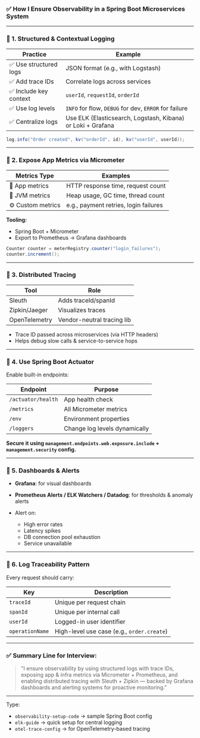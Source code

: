 ### ✅ How I Ensure Observability in a Spring Boot Microservices System

---

### 🔹 1. **Structured & Contextual Logging**

| Practice              | Example                                                     |
| --------------------- | ----------------------------------------------------------- |
| ✅ Use structured logs | JSON format (e.g., with Logstash)                           |
| ✅ Add trace IDs       | Correlate logs across services                              |
| ✅ Include key context | `userId`, `requestId`, `orderId`                            |
| ✅ Use log levels      | `INFO` for flow, `DEBUG` for dev, `ERROR` for failure       |
| ✅ Centralize logs     | Use ELK (Elasticsearch, Logstash, Kibana) or Loki + Grafana |

```java
log.info("Order created", kv("orderId", id), kv("userId", userId));
```

---

### 🔹 2. **Expose App Metrics via Micrometer**

| Metrics Type      | Examples                              |
| ----------------- | ------------------------------------- |
| 🚀 App metrics    | HTTP response time, request count     |
| 🧠 JVM metrics    | Heap usage, GC time, thread count     |
| ⚙️ Custom metrics | e.g., payment retries, login failures |

**Tooling:**

* Spring Boot + Micrometer
* Export to Prometheus → Grafana dashboards

```java
Counter counter = meterRegistry.counter("login_failures");
counter.increment();
```

---

### 🔹 3. **Distributed Tracing**

| Tool          | Role                       |
| ------------- | -------------------------- |
| Sleuth        | Adds traceId/spanId        |
| Zipkin/Jaeger | Visualizes traces          |
| OpenTelemetry | Vendor-neutral tracing lib |

* Trace ID passed across microservices (via HTTP headers)
* Helps debug slow calls & service-to-service hops

---

### 🔹 4. **Use Spring Boot Actuator**

Enable built-in endpoints:

| Endpoint           | Purpose                       |
| ------------------ | ----------------------------- |
| `/actuator/health` | App health check              |
| `/metrics`         | All Micrometer metrics        |
| `/env`             | Environment properties        |
| `/loggers`         | Change log levels dynamically |

**Secure it using `management.endpoints.web.exposure.include` + `management.security` config.**

---

### 🔹 5. **Dashboards & Alerts**

* **Grafana**: for visual dashboards
* **Prometheus Alerts / ELK Watchers / Datadog**: for thresholds & anomaly alerts
* Alert on:

  * High error rates
  * Latency spikes
  * DB connection pool exhaustion
  * Service unavailable

---

### 🔹 6. **Log Traceability Pattern**

Every request should carry:

| Key             | Description                                |
| --------------- | ------------------------------------------ |
| `traceId`       | Unique per request chain                   |
| `spanId`        | Unique per internal call                   |
| `userId`        | Logged-in user identifier                  |
| `operationName` | High-level use case (e.g., `order.create`) |

---

### ✅ Summary Line for Interview:

> "I ensure observability by using structured logs with trace IDs, exposing app & infra metrics via Micrometer + Prometheus, and enabling distributed tracing with Sleuth + Zipkin — backed by Grafana dashboards and alerting systems for proactive monitoring."

---

Type:

* `observability-setup-code` → sample Spring Boot config
* `elk-guide` → quick setup for central logging
* `otel-trace-config` → for OpenTelemetry-based tracing
